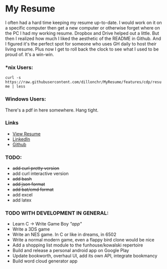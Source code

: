 # My Resume
I often had a hard time keeping my resume up-to-date. I would work on it on a specific computer then
get a new computer or otherwise forget where on the PC I had my working resume. Dropbox and Drive
helped out a little. But then I realized how much I liked the aesthetic of the README in Github. And
I figured it's the perfect spot for someone who uses GH daily to host their living resume. Plus now
I get to roll back the clock to see what I used to be proud of. It's a win-win.

### *nix Users:
`curl -s https://raw.githubusercontent.com/dillonchr/MyResume/features/cdp/resume | less`

### Windows Users:
There's a pdf in here somewhere. Hang tight.

### Links
* [View Resume](resume.md)
* [LinkedIn](https://www.linkedin.com/in/dillonchr)
* [Github](https://github.com/dillonchr/?tab=repositories)

### TODO:
* ~~add curl pretty version~~
* add curl interactive version
* ~~add bash~~
* ~~add json format~~
* ~~add bat/cmd format~~
* add excel
* add latex

### TODO WITH DEVELOPMENT IN GENERAL:
* Learn C -> Write Game Boy _"app"_
* Write a 3DS game
* Write an NES game. In C or like in dreams, in 6502
* Write a normal modern game, even a flappy bird clone would be nice
* Add a shopping list module to the funhouse/kowalski repertoire
* Build and release a personal android app on Google Play
* Update bookworth, overhaul UI, add its own API, integrate bookmancy
* Build word cloud generator app

